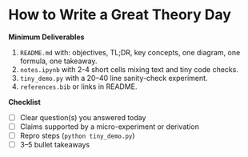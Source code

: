 # How to Write a Great Theory Day

**Minimum Deliverables**
1. `README.md` with: objectives, TL;DR, key concepts, one diagram, one formula, one takeaway.
2. `notes.ipynb` with 2-4 short cells mixing text and tiny code checks.
3. `tiny_demo.py` with a 20–40 line sanity-check experiment.
4. `references.bib` or links in README.

**Checklist**
- [ ] Clear question(s) you answered today
- [ ] Claims supported by a micro-experiment or derivation
- [ ] Repro steps (`python tiny_demo.py`)
- [ ] 3–5 bullet takeaways
